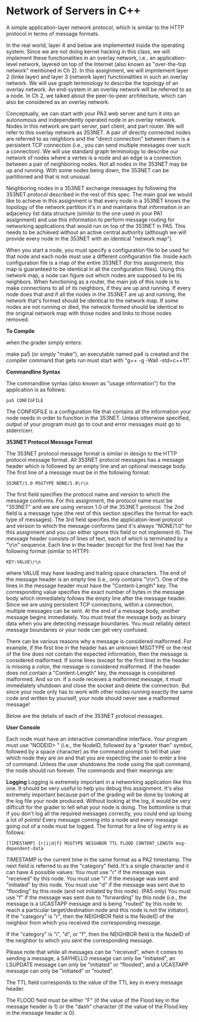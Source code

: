# Network of Servers in C++
A simple application-layer network protocol, which is similar to the HTTP protocol in terms of message formats.

In the real world, layer 4 and below are implemented inside the operating system. Since we are not doing kernel hacking in this class, we will implement these functionalities in an overlay network, i.e., an application-level network, layered on top of the Internet (also known as "over-the-top network" mentioned in Ch 2). In this assignment, we will impmlement layer 2 (linke layer) and layer 3 (network layer) functionalities in such an overlay network. We will use graph terminology to describe the topology of an overlay network. An end-system in an overlay network will be referred to as a node. In Ch 2, we talked about the peer-to-peer architecture, which can also be considered as an overlay network.

Conceptually, we can start with your PA3 web server and turn it into an autonomous and independently operated node in an overlay network. Nodes in this network are part server, part client, and part router. We will refer to this overlay network as 353NET. A pair of directly connected nodes are referred to as neighbors and the "direct connection" between them is a persistent TCP connection (i.e., you can send multiple messages over such a connection). We will use standard graph terminology to describe our network of nodes where a vertex is a node and an edge is a connection between a pair of neighboring nodes. Not all nodes in the 353NET may be up and running. With some nodes being down, the 353NET can be partitioned and that is not unusual.

Neighboring nodes in a 353NET exchange messages by following the 353NET protocol described in the rest of this spec. The main goal we would like to achieve in this assignment is that every node in a 353NET knows the topology of the network partition it's in and maintains that information in an adjacency list data structure (similar to the one used in your PA1 assignment) and use this information to perform message routing for networking applications that would run on top of the 353NET in PA5. This needs to be achieved without an active central authority (although we will provide every node in the 353NET with an identical "network map").

When you start a node, you must specify a configuration file to be used for that node and each node must use a different configuration file. Inside each configuration file is a map of the entire 353NET (for this assignment, this map is guaranteed to be identical in all the configuration files). Using this network map, a node can figure out which nodes are supposed to be its neighbors. When functioning as a router, the main job of this node is to make connections to all of its neighbors, if they are up and running. If every node does that and if all the nodes in the 353NET are up and running, the network that's formed should be identical to the network map. If some nodes are not running or died, the network formed should be identical to the original network map with those nodes and links to those nodes removed.

**To Compile**

when the grader simply enters:

make pa5 
(or simply "make"), an executable named pa4 is created and the compiler command that gets run must start with "g++ -g -Wall -std=c++11". 

**Commandline Syntax**

The commandline syntax (also known as "usage information") for the application is as follows:

    pa5 CONFIGFILE
The CONFIGFILE is a configuration file that contains all the information your node needs in order to function in the 353NET.
Unless otherwise specified, output of your program must go to cout and error messages must go to stderr/cerr.

**353NET Protocol Message Format**

The 353NET protocol message format is similar in design to the HTTP protocol message format. All 353NET protocol messages has a message header which is followed by an empty line and an optional message body. The first line of a message must be in the following format:

    353NET/1.0 MSGTYPE NONE/1.0\r\n
The first field specifies the protocol name and version to which the message conforms. For this assignment, the protocol name must be "353NET" and we are using version 1.0 of the 353NET protocol. The 2nd field is a message type (the rest of this section specifies the format for each type of messages). The 3rd field specifies the application-level protocol and version to which the message conforms (and it's always "NONE/1.0" for this assignment and you can either ignore this field or not implement it).
The message header consists of lines of text, each of which is terminated by a "\r\n" sequence. Each line in the header (except for the first line) has the following format (similar to HTTP):

    KEY:VALUE\r\n
where VALUE may have leading and trailing space characters. The end of the message header is an empty line (i.e., only contains "\r\n").
One of the lines in the message header must have the "Content-Length" key. The corresponding value specifies the exact number of bytes in the message body which immediately follows the empty line after the message header. Since we are using persistent TCP connections, within a connection, multiple messages can be sent. At the end of a message body, another message begins immediately. You must treat the message body as binary data when you are detecting message boundaries. You must reliably detect message boundaries or your node can get very confused.

There can be various reasons why a message is considered malformed. For example, if the first line in the header has an unknown MSGTYPE or the rest of the line does not contain the expected information, then the message is considered malformed. If some lines (except for the first line) in the header is missing a colon, the message is considered malformed. If the header does not contain a "Content-Length" key, the message is considered malformed. And so on. If a node receives a malformed message, it must immediately shutdown and close the socket and delete the connection. But since your node only has to work with other nodes running exactly the same code and written by yourself, your node should never see a malformed message!

Below are the details of each of the 353NET protocol messages.

**User Console**

Each node must have an interactive commandline interface. Your program must use "NODEID> " (i.e., the NodeID, followed by a "greater than" symbol, followed by a space character) as the command prompt to tell that user which node they are on and that you are expecting the user to enter a line of command. Unless the user shutdowns the node using the quit command, the node should run forever.
The commands and their meanings are:

**Logging**
Logging is extremely important in a networking application like this one. It should be very useful to help you debug this assignment. It's also extremely important because part of the grading will be done by looking at the log file your node produced. Without looking at the log, it would be very difficult for the grader to tell what your node is doing. The bottomline is that if you don't log all the required messages correctly, you could end up losing a lot of points!
Every message coming into a node and every message going out of a node must be logged. The format for a line of log entry is as follows:

    [TIMESTAMP] {r|i|d|f} MSGTYPE NEIGHBOR TTL FLOOD CONTENT_LENGTH msg-dependent-data
TIMESTAMP is the current time in the same format as a PA2 timestamp. The next field is referred to as the "category" field. It's a single character and it can have 4 possible values:
You must use "r" if the message was "received" by this node.
You must use "i" if the message was sent and "initiated" by this node.
You must use "d" if the message was sent due to "flooding" by this node (and not initiated by this node).
(PA5 only) You must use "f" if the message was sent due to "forwarding" by this node (i.e., the message is a UCASTAPP message and is being "routed" by this node to reach a particular target/destination node and this node is not the initiator).
If the "category" is "r", then the NEIGHBOR field is the NodeID of the neighbor from which you received the corresponding message.

If the "category" is "i", "d", or "f", then the NEIGHBOR field is the NodeID of the neighbor to which you sent the corresponding message.

Please note that while all messages can be "received", when it comes to sending a message, a SAYHELLO message can only be "initiated", an LSUPDATE message can only be "initiated" or "flooded", and a UCASTAPP message can only be "initiated" or "routed".

The TTL field corresponds to the value of the TTL key in every message header.

The FLOOD field must be either "F" (if the value of the Flood key in the message header is 1) or the "dash" character (if the value of the Flood key in the message header is 0).



